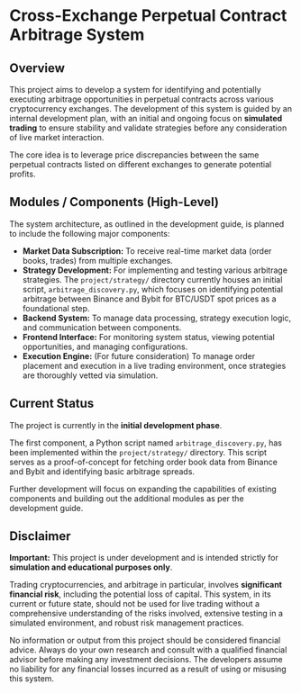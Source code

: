 # Cross-Exchange Perpetual Contract Arbitrage System

## Overview

This project aims to develop a system for identifying and potentially executing arbitrage opportunities in perpetual contracts across various cryptocurrency exchanges. The development of this system is guided by an internal development plan, with an initial and ongoing focus on **simulated trading** to ensure stability and validate strategies before any consideration of live market interaction.

The core idea is to leverage price discrepancies between the same perpetual contracts listed on different exchanges to generate potential profits.

## Modules / Components (High-Level)

The system architecture, as outlined in the development guide, is planned to include the following major components:

*   **Market Data Subscription:** To receive real-time market data (order books, trades) from multiple exchanges.
*   **Strategy Development:** For implementing and testing various arbitrage strategies. The `project/strategy/` directory currently houses an initial script, `arbitrage_discovery.py`, which focuses on identifying potential arbitrage between Binance and Bybit for BTC/USDT spot prices as a foundational step.
*   **Backend System:** To manage data processing, strategy execution logic, and communication between components.
*   **Frontend Interface:** For monitoring system status, viewing potential opportunities, and managing configurations.
*   **Execution Engine:** (For future consideration) To manage order placement and execution in a live trading environment, once strategies are thoroughly vetted via simulation.

## Current Status

The project is currently in the **initial development phase**.

The first component, a Python script named `arbitrage_discovery.py`, has been implemented within the `project/strategy/` directory. This script serves as a proof-of-concept for fetching order book data from Binance and Bybit and identifying basic arbitrage spreads.

Further development will focus on expanding the capabilities of existing components and building out the additional modules as per the development guide.

## Disclaimer

**Important:** This project is under development and is intended strictly for **simulation and educational purposes only**.

Trading cryptocurrencies, and arbitrage in particular, involves **significant financial risk**, including the potential loss of capital. This system, in its current or future state, should not be used for live trading without a comprehensive understanding of the risks involved, extensive testing in a simulated environment, and robust risk management practices.

No information or output from this project should be considered financial advice. Always do your own research and consult with a qualified financial advisor before making any investment decisions. The developers assume no liability for any financial losses incurred as a result of using or misusing this system.
